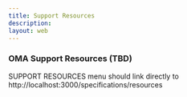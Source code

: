 ```yaml
---
title: Support Resources
description:
layout: web
---
```

### OMA Support Resources (TBD)
SUPPORT RESOURCES menu should link directly to http://localhost:3000/specifications/resources
